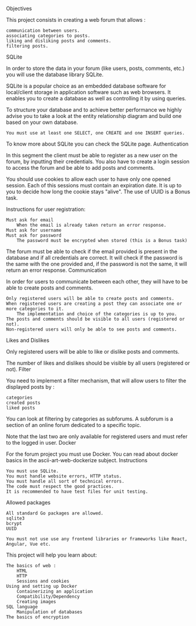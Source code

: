 Objectives

This project consists in creating a web forum that allows :

    communication between users.
    associating categories to posts.
    liking and disliking posts and comments.
    filtering posts.

SQLite

In order to store the data in your forum (like users, posts, comments, etc.) you will use the database library SQLite.

SQLite is a popular choice as an embedded database software for local/client storage in application software such as web browsers. It enables you to create a database as well as controlling it by using queries.

To structure your database and to achieve better performance we highly advise you to take a look at the entity relationship diagram and build one based on your own database.

    You must use at least one SELECT, one CREATE and one INSERT queries.

To know more about SQLite you can check the SQLite page.
Authentication

In this segment the client must be able to register as a new user on the forum, by inputting their credentials. You also have to create a login session to access the forum and be able to add posts and comments.

You should use cookies to allow each user to have only one opened session. Each of this sessions must contain an expiration date. It is up to you to decide how long the cookie stays "alive". The use of UUID is a Bonus task.

Instructions for user registration:

    Must ask for email
        When the email is already taken return an error response.
    Must ask for username
    Must ask for password
        The password must be encrypted when stored (this is a Bonus task)

The forum must be able to check if the email provided is present in the database and if all credentials are correct. It will check if the password is the same with the one provided and, if the password is not the same, it will return an error response.
Communication

In order for users to communicate between each other, they will have to be able to create posts and comments.

    Only registered users will be able to create posts and comments.
    When registered users are creating a post they can associate one or more categories to it.
        The implementation and choice of the categories is up to you.
    The posts and comments should be visible to all users (registered or not).
    Non-registered users will only be able to see posts and comments.

Likes and Dislikes

Only registered users will be able to like or dislike posts and comments.

The number of likes and dislikes should be visible by all users (registered or not).
Filter

You need to implement a filter mechanism, that will allow users to filter the displayed posts by :

    categories
    created posts
    liked posts

You can look at filtering by categories as subforums. A subforum is a section of an online forum dedicated to a specific topic.

Note that the last two are only available for registered users and must refer to the logged in user.
Docker

For the forum project you must use Docker. You can read about docker basics in the ascii-art-web-dockerize subject.
Instructions

    You must use SQLite.
    You must handle website errors, HTTP status.
    You must handle all sort of technical errors.
    The code must respect the good practices.
    It is recommended to have test files for unit testing.

Allowed packages

    All standard Go packages are allowed.
    sqlite3
    bcrypt
    UUID

    You must not use use any frontend libraries or frameworks like React, Angular, Vue etc.

This project will help you learn about:

    The basics of web :
        HTML
        HTTP
        Sessions and cookies
    Using and setting up Docker
        Containerizing an application
        Compatibility/Dependency
        Creating images
    SQL language
        Manipulation of databases
    The basics of encryption

